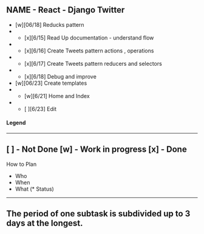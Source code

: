 ## NAME - React - Django Twitter
* [w][06/18] Reducks pattern
* * [x][6/15] Read Up documentation - understand flow
* * [x][6/16] Create Tweets pattern actions , operations
* * [x][6/17] Create Tweets pattern reducers and selectors
* * [x][6/18] Debug and improve 
* [w][06/23] Create templates 
* * [w][6/21] Home and Index
* * [ ][6/23] Edit

#### Legend
------------------
[ ] - Not Done
[w] - Work in progress
[x] - Done
------------------
How to Plan
* Who
* When
* What
(* Status)
------------------
The period of one subtask is subdivided up to 3 days at the longest.
------------------
